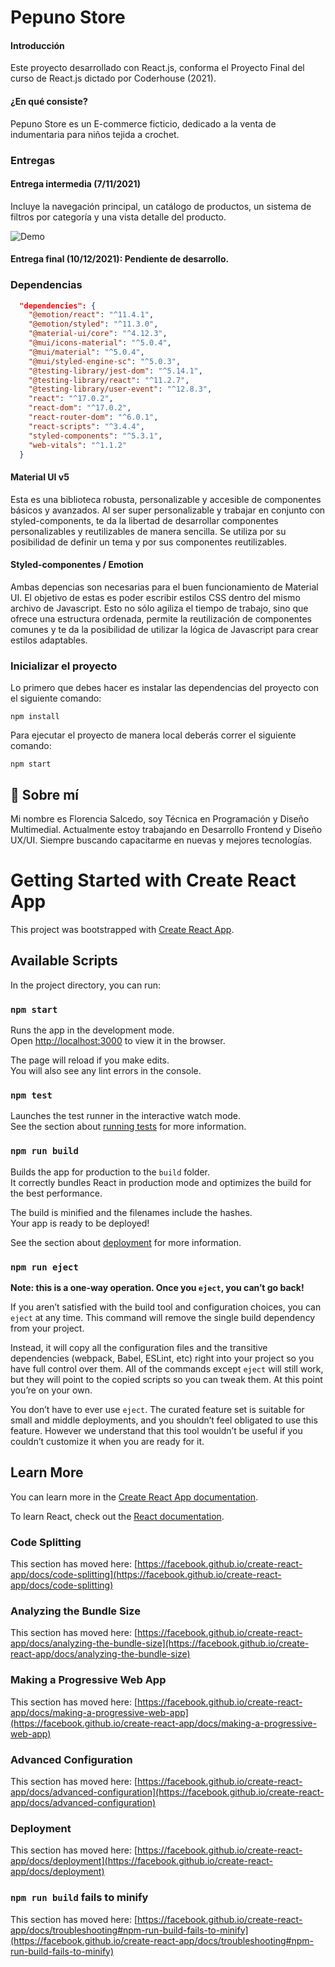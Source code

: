 # Pepuno Store

#### Introducción

Este proyecto desarrollado con React.js, conforma el Proyecto Final del curso de React.js dictado por Coderhouse (2021).

#### ¿En qué consiste?

Pepuno Store es un E-commerce ficticio, dedicado a la venta de indumentaria para niños tejida a crochet.

### Entregas

#### Entrega intermedia (7/11/2021)

Incluye la navegación principal, un catálogo de productos, un sistema de filtros por categoría y una vista detalle del producto.

![Demo](https://i.postimg.cc/8cx0hHNr/Entrega-Intermedia2.gif)

#### Entrega final (10/12/2021): Pendiente de desarrollo.

### Dependencias

```json
  "dependencies": {
    "@emotion/react": "^11.4.1",
    "@emotion/styled": "^11.3.0",
    "@material-ui/core": "^4.12.3",
    "@mui/icons-material": "^5.0.4",
    "@mui/material": "^5.0.4",
    "@mui/styled-engine-sc": "^5.0.3",
    "@testing-library/jest-dom": "^5.14.1",
    "@testing-library/react": "^11.2.7",
    "@testing-library/user-event": "^12.8.3",
    "react": "^17.0.2",
    "react-dom": "^17.0.2",
    "react-router-dom": "^6.0.1",
    "react-scripts": "^3.4.4",
    "styled-components": "^5.3.1",
    "web-vitals": "^1.1.2"
  }
```

#### Material UI v5

Esta es una biblioteca robusta, personalizable y accesible de componentes básicos y avanzados. Al ser super personalizable y trabajar en conjunto con styled-components, te da la libertad de desarrollar componentes personalizables y reutilizables de manera sencilla. Se utiliza por su posibilidad de definir un tema y por sus componentes reutilizables.

#### Styled-componentes / Emotion

Ambas depencias son necesarias para el buen funcionamiento de Material UI. El objetivo de estas es poder escribir estilos CSS dentro del mismo archivo de Javascript. Esto no sólo agiliza el tiempo de trabajo, sino que ofrece una estructura ordenada, permite la reutilización de componentes comunes y te da la posibilidad de utilizar la lógica de Javascript para crear estilos adaptables.

### Inicializar el proyecto

Lo primero que debes hacer es instalar las dependencias del proyecto con el siguiente comando:

```
npm install
```

Para ejecutar el proyecto de manera local deberás correr el siguiente comando:

```
npm start
```

## 🚀 Sobre mí

Mi nombre es Florencia Salcedo, soy Técnica en Programación y Diseño Multimedial. Actualmente estoy trabajando en Desarrollo Frontend y Diseño UX/UI. Siempre buscando capacitarme en nuevas y mejores tecnologías.

# Getting Started with Create React App

This project was bootstrapped with [Create React App](https://github.com/facebook/create-react-app).

## Available Scripts

In the project directory, you can run:

### `npm start`

Runs the app in the development mode.\
Open [http://localhost:3000](http://localhost:3000) to view it in the browser.

The page will reload if you make edits.\
You will also see any lint errors in the console.

### `npm test`

Launches the test runner in the interactive watch mode.\
See the section about [running tests](https://facebook.github.io/create-react-app/docs/running-tests) for more information.

### `npm run build`

Builds the app for production to the `build` folder.\
It correctly bundles React in production mode and optimizes the build for the best performance.

The build is minified and the filenames include the hashes.\
Your app is ready to be deployed!

See the section about [deployment](https://facebook.github.io/create-react-app/docs/deployment) for more information.

### `npm run eject`

**Note: this is a one-way operation. Once you `eject`, you can’t go back!**

If you aren’t satisfied with the build tool and configuration choices, you can `eject` at any time. This command will remove the single build dependency from your project.

Instead, it will copy all the configuration files and the transitive dependencies (webpack, Babel, ESLint, etc) right into your project so you have full control over them. All of the commands except `eject` will still work, but they will point to the copied scripts so you can tweak them. At this point you’re on your own.

You don’t have to ever use `eject`. The curated feature set is suitable for small and middle deployments, and you shouldn’t feel obligated to use this feature. However we understand that this tool wouldn’t be useful if you couldn’t customize it when you are ready for it.

## Learn More

You can learn more in the [Create React App documentation](https://facebook.github.io/create-react-app/docs/getting-started).

To learn React, check out the [React documentation](https://reactjs.org/).

### Code Splitting

This section has moved here: [https://facebook.github.io/create-react-app/docs/code-splitting](https://facebook.github.io/create-react-app/docs/code-splitting)

### Analyzing the Bundle Size

This section has moved here: [https://facebook.github.io/create-react-app/docs/analyzing-the-bundle-size](https://facebook.github.io/create-react-app/docs/analyzing-the-bundle-size)

### Making a Progressive Web App

This section has moved here: [https://facebook.github.io/create-react-app/docs/making-a-progressive-web-app](https://facebook.github.io/create-react-app/docs/making-a-progressive-web-app)

### Advanced Configuration

This section has moved here: [https://facebook.github.io/create-react-app/docs/advanced-configuration](https://facebook.github.io/create-react-app/docs/advanced-configuration)

### Deployment

This section has moved here: [https://facebook.github.io/create-react-app/docs/deployment](https://facebook.github.io/create-react-app/docs/deployment)

### `npm run build` fails to minify

This section has moved here: [https://facebook.github.io/create-react-app/docs/troubleshooting#npm-run-build-fails-to-minify](https://facebook.github.io/create-react-app/docs/troubleshooting#npm-run-build-fails-to-minify)
